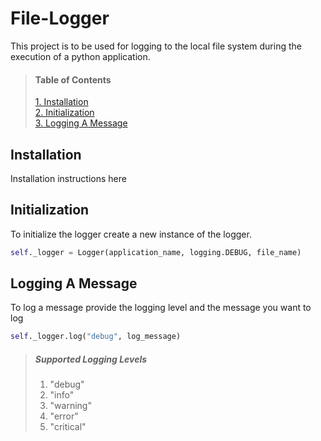 # File-Logger
This project is to be used for logging to the local file system during the execution of a python application.    

> #### Table of Contents  
> [1. Installation](#installation)  
> [2. Initialization](#initialization)  
> [3. Logging A Message](#logging-a-message)  

## Installation
Installation instructions here

## Initialization
To initialize the logger create a new instance of the logger.

```python
self._logger = Logger(application_name, logging.DEBUG, file_name)
```

## Logging A Message
To log a message provide the logging level and the message you want to log

```python
self._logger.log("debug", log_message)
```

> ##### Supported Logging Levels
> 1. "debug"
> 2. "info"
> 3. "warning"
> 4. "error"
> 5. "critical"
